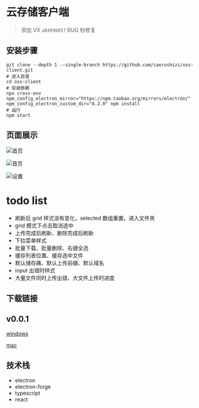 # 云存储客户端

> 添加 VX `a84996057` BUG 秒修复

## 安装步骤

```shell script
git clone --depth 1 --single-branch https://github.com/caorushizi/oss-client.git
# 进入目录
cd oss-client
# 安装依赖
npx cross-env npm_config_electron_mirror="https://npm.taobao.org/mirrors/electron/" npm_config_electron_custom_dir="8.2.0" npm install
# 运行
npm start
```

## 页面展示

![首页](http://static.ziying.site/home-page-grid.png)

![首页](http://static.ziying.site/home-page-table.png)

![设置](http://static.ziying.site/setting.png)

# todo list

- 刷新后 grid 样式没有变化，selected 数组重置，进入文件夹
- grid 模式下点击取消选中
- 上传完成后刷新、删除完成后刷新
- 下拉菜单样式
- 批量下载、批量删除、右键全选
- 缓存列表位置、缓存选中文件
- 默认储存痛、默认上传前缀、默认域名
- input 出错时样式
- 大量文件同时上传出错、大文件上传时进度

## 下载链接

v0.0.1
---
[windows](http://static.ziying.site/oss-client-mac-v0.0.1.zip)

[mac](http://static.ziying.site/oss-client-windows-v0.0.1.exe)


## 技术栈

- electron
- electron-forge
- typescript
- react

